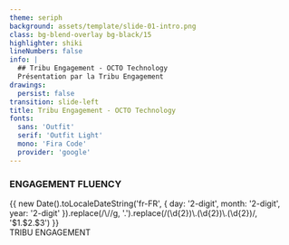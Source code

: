 ```yaml
---
theme: seriph
background: assets/template/slide-01-intro.png
class: bg-blend-overlay bg-black/15
highlighter: shiki
lineNumbers: false
info: |
  ## Tribu Engagement - OCTO Technology
  Présentation par la Tribu Engagement
drawings:
  persist: false
transition: slide-left
title: Tribu Engagement - OCTO Technology
fonts:
  sans: 'Outfit'
  serif: 'Outfit Light'
  mono: 'Fira Code'
  provider: 'google'
---
```


### ENGAGEMENT FLUENCY

<div class="absolute bottom-42 right-65 text-right">
  <div class="flex items-center space-x-4">
    <div class="text-xl opacity-75 font-bold">
      {{ new Date().toLocaleDateString('fr-FR', { day: '2-digit', month: '2-digit', year: '2-digit' }).replace(/\//g, '.').replace(/(\d{2})\.(\d{2})\.(\d{2})/, '$1.$2.$3') }}
    </div>
    <div class="text-xs">
      TRIBU ENGAGEMENT
    </div>
  </div>
</div>


<!--
Présentation de la Tribu Engagement d'OCTO Technology, spécialisée dans l'accompagnement des collectifs et individus à travers différents leviers d'engagement, mindmapping, ateliers collaboratifs et facilitation.
-->
